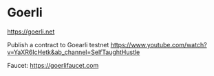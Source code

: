 # Goerli

https://goerli.net

Publish a contract to Goearli testnet
https://www.youtube.com/watch?v=YaXR6IcHetk&ab_channel=SelfTaughtHustle

Faucet: https://goerlifaucet.com
